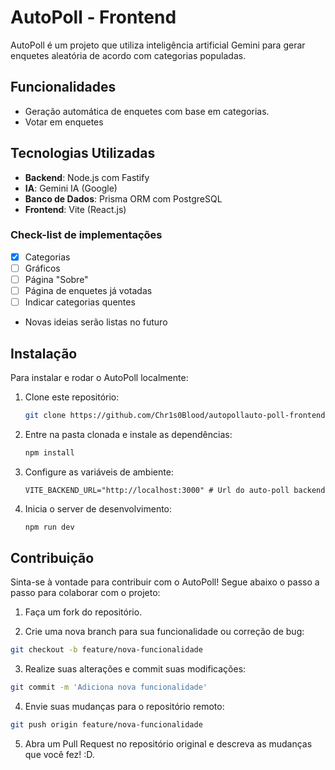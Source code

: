 # AutoPoll - Frontend

AutoPoll é um projeto que utiliza inteligência artificial Gemini para gerar enquetes aleatória de acordo com categorias populadas.

## Funcionalidades

- Geração automática de enquetes com base em categorias.
- Votar em enquetes

## Tecnologias Utilizadas

- **Backend**: Node.js com Fastify
- **IA**: Gemini IA (Google)
- **Banco de Dados**: Prisma ORM com PostgreSQL
- **Frontend**: Vite (React.js)

### Check-list de implementações
- [X] Categorias
- [ ] Gráficos
- [ ] Página "Sobre"
- [ ] Página de enquetes já votadas
- [ ] Indicar categorias quentes
- Novas ideias serão listas no futuro

## Instalação

Para instalar e rodar o AutoPoll localmente:

1.  Clone este repositório:

    ```bash
    git clone https://github.com/Chr1s0Blood/autopollauto-poll-frontend.git
    ```

2.  Entre na pasta clonada e instale as dependências:
    ```bash
    npm install
    ```
3.  Configure as variáveis de ambiente:

    ```env
    VITE_BACKEND_URL="http://localhost:3000" # Url do auto-poll backend

    ```
5. Inicia o server de desenvolvimento:
    ```bash
    npm run dev
    ```

## Contribuição
Sinta-se à vontade para contribuir com o AutoPoll! Segue abaixo o passo a passo para colaborar com o projeto:

1. Faça um fork do repositório.

2. Crie uma nova branch para sua funcionalidade ou correção de bug:
```bash
git checkout -b feature/nova-funcionalidade
```

3. Realize suas alterações e commit suas modificações:

```bash
git commit -m 'Adiciona nova funcionalidade'
```
4. Envie suas mudanças para o repositório remoto:

```bash
git push origin feature/nova-funcionalidade
```

5. Abra um Pull Request no repositório original e descreva as mudanças que você fez! :D.